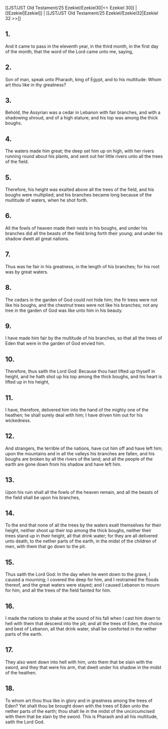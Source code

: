 [[JST/JST Old Testament/25 Ezekiel/Ezekiel30|<< Ezekiel 30]] | [[Ezekiel|Ezekiel]] | [[JST/JST Old Testament/25 Ezekiel/Ezekiel32|Ezekiel 32 >>]]
## 1.
And it came to pass in the eleventh year, in the third month, in the first day of the month, that the word of the Lord came unto me, saying,
## 2.
Son of man, speak unto Pharaoh, king of Egypt, and to his multitude: Whom art thou like in thy greatness?
## 3.
Behold, the Assyrian was a cedar in Lebanon with fair branches, and with a shadowing shroud, and of a high stature; and his top was among the thick boughs.
## 4.
The waters made him great; the deep set him up on high, with her rivers running round about his plants, and sent out her little rivers unto all the trees of the field.
## 5.
Therefore, his height was exalted above all the trees of the field, and his boughs were multiplied; and his branches became long because of the multitude of waters, when he shot forth.
## 6.
All the fowls of heaven made their nests in his boughs, and under his branches did all the beasts of the field bring forth their young; and under his shadow dwelt all great nations.
## 7.
Thus was he fair in his greatness, in the length of his branches; for his root was by great waters.
## 8.
The cedars in the garden of God could not hide him; the fir trees were not like his boughs, and the chestnut trees were not like his branches; not any tree in the garden of God was like unto him in his beauty.
## 9.
I have made him fair by the multitude of his branches, so that all the trees of Eden that were in the garden of God envied him.
## 10.
Therefore, thus saith the Lord God: Because thou hast lifted up thyself in height, and he hath shot up his top among the thick boughs, and his heart is lifted up in his height,
## 11.
I have, therefore, delivered him into the hand of the mighty one of the heathen; he shall surely deal with him; I have driven him out for his wickedness.
## 12.
And strangers, the terrible of the nations, have cut him off and have left him; upon the mountains and in all the valleys his branches are fallen, and his boughs are broken by all the rivers of the land; and all the people of the earth are gone down from his shadow and have left him.
## 13.
Upon his ruin shall all the fowls of the heaven remain, and all the beasts of the field shall be upon his branches,
## 14.
To the end that none of all the trees by the waters exalt themselves for their height, neither shoot up their top among the thick boughs, neither their trees stand up in their height, all that drink water; for they are all delivered unto death, to the nether parts of the earth, in the midst of the children of men, with them that go down to the pit.
## 15.
Thus saith the Lord God: In the day when he went down to the grave, I caused a mourning; I covered the deep for him, and I restrained the floods thereof, and the great waters were stayed; and I caused Lebanon to mourn for him, and all the trees of the field fainted for him.
## 16.
I made the nations to shake at the sound of his fall when I cast him down to hell with them that descend into the pit; and all the trees of Eden, the choice and best of Lebanon, all that drink water, shall be comforted in the nether parts of the earth.
## 17.
They also went down into hell with him, unto them that be slain with the sword, and they that were his arm, that dwelt under his shadow in the midst of the heathen.
## 18.
To whom art thou thus like in glory and in greatness among the trees of Eden? Yet shalt thou be brought down with the trees of Eden unto the nether parts of the earth; thou shalt lie in the midst of the uncircumcised with them that be slain by the sword. This is Pharaoh and all his multitude, saith the Lord God.

